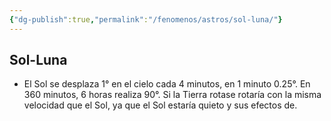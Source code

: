 ```yaml
---
{"dg-publish":true,"permalink":"/fenomenos/astros/sol-luna/"}
---
```



## Sol-Luna

- El Sol se desplaza 1° en el cielo cada 4 minutos, en 1 minuto 0.25°. En 360 minutos, 6 horas realiza 90°. Si la Tierra rotase rotaría con la misma velocidad que el Sol, ya que el Sol estaría quieto y sus efectos de.
